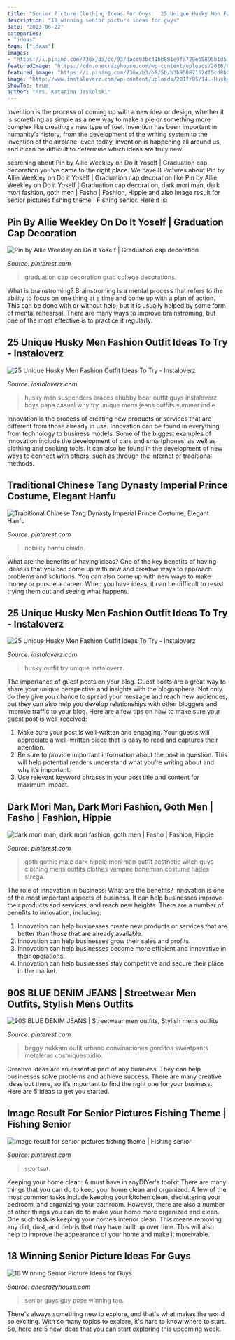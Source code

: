 ```yaml
---
title: "Senior Picture Clothing Ideas For Guys : 25 Unique Husky Men Fashion Outfit Ideas To Try"
description: "18 winning senior picture ideas for guys"
date: "2023-06-22"
categories:
- "ideas"
tags: ["ideas"]
images:
- "https://i.pinimg.com/736x/da/cc/93/dacc93bc41bb881e9fa729e65895b1d5.jpg"
featuredImage: "https://cdn.onecrazyhouse.com/wp-content/uploads/2016/08/great-senior-guy-pose.jpg"
featured_image: "https://i.pinimg.com/736x/b3/b9/50/b3b95087152df5cd8b06fee99a34edcd.jpg"
image: "http://www.instaloverz.com/wp-content/uploads/2017/05/14.-Husky-Men-Outfit.jpg"
ShowToc: true
author: "Mrs. Katarina Jaskolski"
---
```



Invention is the process of coming up with a new idea or design, whether it is something as simple as a new way to make a pie or something more complex like creating a new type of fuel. Invention has been important in humanity’s history, from the development of the writing system to the invention of the airplane. even today, invention is happening all around us, and it can be difficult to determine which ideas are truly new.

	

		
searching about Pin by Allie Weekley on Do it Yoself | Graduation cap decoration you've came to the right place. We have 8 Pictures about Pin by Allie Weekley on Do it Yoself | Graduation cap decoration like Pin by Allie Weekley on Do it Yoself | Graduation cap decoration, dark mori man, dark mori fashion, goth men | Fasho | Fashion, Hippie and also Image result for senior pictures fishing theme | Fishing senior. Here it is:
		
    
## Pin By Allie Weekley On Do It Yoself | Graduation Cap Decoration

<img loading=lazy src="https://i.pinimg.com/736x/83/1a/85/831a855c751d70db5e263c86fa165767.jpg" onerror="this.onerror=null;this.src='https://tse3.mm.bing.net/th?id=OIP.2rb7Oha14reby1boSaloiAHaJ3&amp;pid=15.1';" alt="Pin by Allie Weekley on Do it Yoself | Graduation cap decoration">

_Source: pinterest.com_

>graduation cap decoration grad college decorations. 

	

What is brainstroming? Brainstroming is a mental process that refers to the ability to focus on one thing at a time and come up with a plan of action. This can be done with or without help, but it is usually helped by some form of mental rehearsal. There are many ways to improve brainstroming, but one of the most effective is to practice it regularly.

    
## 25 Unique Husky Men Fashion Outfit Ideas To Try - Instaloverz

<img loading=lazy src="https://instaloverz.com/wp-content/uploads/2017/05/10.-Husky-Men-Fashion.jpg" onerror="this.onerror=null;this.src='https://tse3.mm.bing.net/th?id=OIP.sRCPPt2_a9D1xC1Yk1IlWAHaJ4&amp;pid=15.1';" alt="25 Unique Husky Men Fashion Outfit Ideas To Try - Instaloverz">

_Source: instaloverz.com_

>husky man suspenders braces chubby bear outfit guys instaloverz boys papa casual why try unique mens jeans outfits summer indie. 

	

Innovation is the process of creating new products or services that are different from those already in use. Innovation can be found in everything from technology to business models. Some of the biggest examples of innovation include the development of cars and smartphones, as well as clothing and cooking tools. It can also be found in the development of new ways to connect with others, such as through the internet or traditional methods.

    
## Traditional Chinese Tang Dynasty Imperial Prince Costume, Elegant Hanfu

<img loading=lazy src="https://i.pinimg.com/736x/45/97/ac/4597ac14fa942ab9f75eaae01a38a5da.jpg" onerror="this.onerror=null;this.src='https://tse3.mm.bing.net/th?id=OIP.Npx3bfX5YlUEbImOIHyKmQAAAA&amp;pid=15.1';" alt="Traditional Chinese Tang Dynasty Imperial Prince Costume, Elegant Hanfu">

_Source: pinterest.com_

>nobility hanfu childe. 

	

What are the benefits of having ideas?
One of the key benefits of having ideas is that you can come up with new and creative ways to approach problems and solutions. You can also come up with new ways to make money or pursue a career. When you have ideas, it can be difficult to resist trying them out and seeing what happens.

    
## 25 Unique Husky Men Fashion Outfit Ideas To Try - Instaloverz

<img loading=lazy src="http://www.instaloverz.com/wp-content/uploads/2017/05/14.-Husky-Men-Outfit.jpg" onerror="this.onerror=null;this.src='https://tse3.mm.bing.net/th?id=OIP.FQEde7kMrkxluvL_1IS-KwHaLG&amp;pid=15.1';" alt="25 Unique Husky Men Fashion Outfit Ideas To Try - Instaloverz">

_Source: instaloverz.com_

>husky outfit try unique instaloverz. 

	

The importance of guest posts on your blog.
Guest posts are a great way to share your unique perspective and insights with the blogosphere. Not only do they give you chance to spread your message and reach new audiences, but they can also help you develop relationships with other bloggers and improve traffic to your blog. Here are a few tips on how to make sure your guest post is well-received: 
1. Make sure your post is well-written and engaging. Your guests will appreciate a well-written piece that is easy to read and captures their attention. 
2. Be sure to provide important information about the post in question. This will help potential readers understand what you’re writing about and why it’s important. 
3. Use relevant keyword phrases in your post title and content for maximum impact.

    
## Dark Mori Man, Dark Mori Fashion, Goth Men | Fasho | Fashion, Hippie

<img loading=lazy src="https://i.pinimg.com/736x/8e/34/e5/8e34e59913040169b120445b3c59bd5c--men-goth-goth-mens-fashion.jpg?b=t" onerror="this.onerror=null;this.src='https://tse1.mm.bing.net/th?id=OIP.rPAvB6qjezGkHpWM_hmhXgAAAA&amp;pid=15.1';" alt="dark mori man, dark mori fashion, goth men | Fasho | Fashion, Hippie">

_Source: pinterest.com_

>goth gothic male dark hippie mori man outfit aesthetic witch guys clothing mens outfits clothes vampire bohemian costume hades strega. 

	

The role of innovation in business: What are the benefits?
Innovation is one of the most important aspects of business. It can help businesses improve their products and services, and reach new heights. There are a number of benefits to innovation, including: 
1. Innovation can help businesses create new products or services that are better than those that are already available. 
2. Innovation can help businesses grow their sales and profits. 
3. Innovation can help businesses become more efficient and innovative in their operations. 
4. Innovation can help businesses stay competitive and secure their place in the market.

    
## 90S BLUE DENIM JEANS | Streetwear Men Outfits, Stylish Mens Outfits

<img loading=lazy src="https://i.pinimg.com/736x/b3/b9/50/b3b95087152df5cd8b06fee99a34edcd.jpg" onerror="this.onerror=null;this.src='https://tse1.mm.bing.net/th?id=OIP.hOntAcLaT7pajwKCOiUgOgHaLG&amp;pid=15.1';" alt="90S BLUE DENIM JEANS | Streetwear men outfits, Stylish mens outfits">

_Source: pinterest.com_

>baggy nukkam oufit urbano convinaciones gorditos sweatpants metaleras cosmiquestudio. 

	

Creative ideas are an essential part of any business. They can help businesses solve problems and achieve success. There are many creative ideas out there, so it’s important to find the right one for your business. Here are 5 ideas to get you started.

    
## Image Result For Senior Pictures Fishing Theme | Fishing Senior

<img loading=lazy src="https://i.pinimg.com/736x/da/cc/93/dacc93bc41bb881e9fa729e65895b1d5.jpg" onerror="this.onerror=null;this.src='https://tse2.mm.bing.net/th?id=OIP.tkGOcQVmGMYCGOKZeC2UYAHaLG&amp;pid=15.1';" alt="Image result for senior pictures fishing theme | Fishing senior">

_Source: pinterest.com_

>sportsat. 

	

Keeping your home clean: A must have in anyDIYer's toolkit
There are many things that you can do to keep your home clean and organized. A few of the most common tasks include keeping your kitchen clean, decluttering your bedroom, and organizing your bathroom. However, there are also a number of other things you can do to make your home more organized and clean. One such task is keeping your home’s interior clean. This means removing any dirt, dust, and debris that may have built up over time. This will also help to improve the appearance of your home and make it moreivable.

    
## 18 Winning Senior Picture Ideas For Guys

<img loading=lazy src="https://cdn.onecrazyhouse.com/wp-content/uploads/2016/08/great-senior-guy-pose.jpg" onerror="this.onerror=null;this.src='https://tse1.mm.bing.net/th?id=OIP.aYSFXEbcoklgo5PNxCAjwgHaLH&amp;pid=15.1';" alt="18 Winning Senior Picture Ideas for Guys">

_Source: onecrazyhouse.com_

>senior guys guy pose winning too. 

	

There's always something new to explore, and that's what makes the world so exciting. With so many topics to explore, it's hard to know where to start.  So, here are 5 new ideas that you can start exploring this upcoming week.

